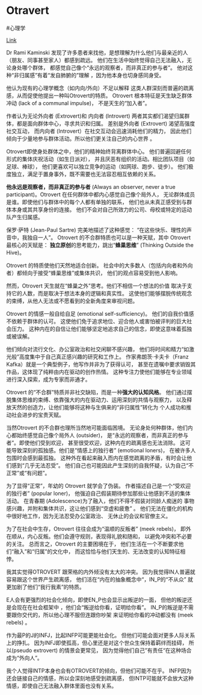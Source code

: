 
# Otravert

#心理学

[Link](https://www.facebook.com/loo.s.xao/posts/pfbid033GgvuP8QByvkXYwf3q24CZwaQZm4dHr4xK74XVQU4du4cSd6J3BmhqiHx8MNnuWZl)

Dr Rami Kaminski 发现了许多患者来找他，是想理解为什么他们与最亲近的人
（朋友、同事甚至家人）都感到疏远。
他们在生活中始终觉得自己无法融入，无论身处哪个群体，
都感觉自己像个“永远的观察者，而非真正的参与者”。
他对这种“非归属感”有着“发自肺腑的”理解 ，因为他本身也切身感同身受。

他认为现有的心理学概念（如内向/外向）不足以解释
这类人群深刻而普遍的疏离感，从而促使他提出一种叫Otrovert的特质。
Otrovert 根本特征是天生缺乏群体冲动 (lack of a communal impulse)，
不是天生的“加入者”。

作者认为无论外向者 (Extrovert)和 内向者 (Introvert)
两者其实都们渴望归属群体，都是面向群体中心，寻求共识和归属。
差别是外向者 (Extrovert) 渴望高强度社交互动，
而内向者 (Introvert）在社交互动会迅速消耗他们的精力，
因此他们倾向于少量地参与群体活动。所以他们更关注自己的内心世界 。

Otrovert即使身处群体之中，他们的精神始终背离群体中心。
他们普遍回避任何形式的集体庆祝活动（如生日派对），
并且厌恶有组织的活动。相比团队项目（如足球、棒球），
他们更喜欢可以独立竞争的运动（如网球、跑步、徒步）。
他们极度独立，满足于置身事外，既不需要也无法容忍相互依赖的关系。

**他永远是观察者，而非真正的参与者** (Always an observer, never a 
true participant)。Otrovert 在任何群体中都内心感觉自己像个局外人，
无论群体成员是谁。即使他们与群体中的每个人都有单独的联系，
他们也从未真正感受到与群体本身或其共享身份的连接。
他们不会对自己所效力的公司、母校或特定的运动队产生归属感。

保罗·萨特 (Jean-Paul Sartre) 完美地描述了这种感觉：
“在这些快乐、理性的声音中，我独自一人”。
Otrovert 的不合群特质也可以是一种天赋，其中 Otrovert 最核心的天赋是：
**独立原创**的思考能力，跳出“**蜂巢思维**” (Thinking Outside the Hive)。

Otrovert 的特质使他们天然地适合创新。
社会中的大多数人（包括内向者和外向者）都倾向于接受“蜂巢思维”或集体共识，
他们的观点容易受到他人影响。

然而，Otrovert 天生就在“蜂巢之外”思考。他们不相信一个想法的价值
取决于支持它的人数，而是取决于想法本身的逻辑和真实性。
这使他们能够摆脱传统观念的束缚，从他人无法或不愿看到的全新角度来审视问题。

Otrovert 的情感一般自给自足 (emotional self-sufficiency)。
他们的自我价值感不依赖于群体的认可。
这使他们免于追求地位、迎合他人或害怕被评判的巨大社会压力。
这种内在的自信让他们能够坚定地追求自己的信念，即使这意味着孤独或被误解。

他们倾向对流行文化、办公室政治和社交闲聊不感兴趣，
他们将时间和精力“如激光般”高度集中于自己真正感兴趣的研究和工作上。
作家弗朗茨·卡夫卡（Franz Kafka）就是一个典型例子，他写作并非为了获得认可，
甚至在遗嘱中要求销毁其作品，这体现了纯粹由内在驱动的创作热情。
这种专注力使他们能够在专业领域进行深入探索，成为专家而非通才。

Otrovert 的“不合群”特质并非社交缺陷，而是一种**强大的认知风格**。
他们通过摆脱集体思维的束缚、依靠强大的内在驱动力、运用深刻的共情与观察力，
以及释放天然的创造力，让他们能够将这种与生俱来的“非归属性”转化为
个人成功和推动社会进步的宝贵天赋。

当然Otrovert 的不合群也理所当然地可能面临困境。
无论身处何种群体，他们内心都始终感觉自己像个局外人 (outsider)，
是“永远的观察者，而非真正的参与者”。即使他们受到欢迎，
甚至很受欢迎，这种内在的疏离感也无法消除。
这可能导致深刻的孤独感。他们是”情感上的独行者” (emotional loners)，
在被许多人包围时会感到最孤独。
这种外在看起来融入而内在感觉疏离的矛盾，有时会让他们感到“几乎无法忍受”。
他们自己也可能因此产生深刻的自我怀疑，认为自己“不正常”或“有问题”。

为了显得“正常”，年幼的 Otrovert 就学会了伪装。
作者描述自己是一个“受欢迎的独行者” (popular loner)，
他强迫自己假装期待参加那些让他感到不适的集体活动。
在青春期 (Adolescence)为了融入，他们不得不假装对同龄人痴迷的
事物感兴趣，并附和集体共识，这让他们感到“空虚和疲惫” 。
他们无法在僵化的机构中很好地工作，因为无法忍受办公室政治、
无休止的会议和官僚主义。

为了在社会中生存，Otrovert 往往会成为“温顺的反叛者” (meek rebels)，
即外在顺从，内心反叛。他们会遵守规则，表现得礼貌和随和，
以避免冲突和不必要的关注。
总而言之，Otrovert 的主要困境在于，
他们生活在一个不断要求他们“融入”和“归属”的文化中，
而这恰恰与他们天生的、无法改变的认知特征相悖。

我其实觉得OTROVERT 跟荣格的内外倾没有太大的冲突。
因为我觉得IN人普遍就容易跟这个世界产生疏离感，
他们活在“内在的抽象概念中“，IN_P的“不从众”
就更加剧了他们“我行我素”的特质。

E人会有更强烈的社会化倾向，即使EN_P也会显示出叛逆的一面，
但他的叛逆还是会现在在社会框架中 ，他们会“叛逆给你看，证明给你看”。
IN_P的叛逆是不需要跟你交代的，所以他心理不服但连跟你吵架
来证明给你看的冲动都没有 (meek rebels) 。

作为最P的J的INFJ，比起INFP可能更能社会化。
但他们可能会面对更多人际关系上的挣扎。
因为INFJ即使孤高，但心里还是对这个世众生保持着羁绊而挂碍，
所以(pseudo extrovert) 的情景会更常见，
因为觉得他们自己”有责任“在这种场合成为“外向人”。

我个人觉得INTP本身也会有OTROVERT的倾向，但他们可能不在乎。
INFP因为还会链接自己的情感，所以会深刻地感受到疏离感，
但INTP可能就不会放大这种情感，即使自己无法融入群体里面也没有关系。